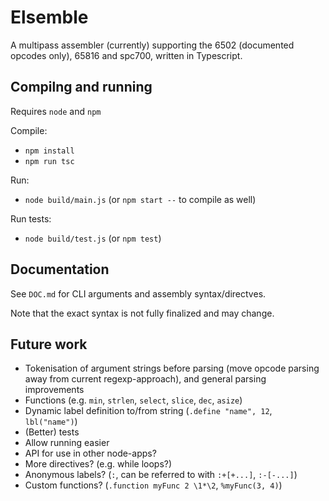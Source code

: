 # Elsemble

A multipass assembler (currently) supporting the 6502 (documented opcodes only), 65816 and spc700, written in Typescript.

## Compilng and running

Requires `node` and `npm`

Compile:
- `npm install`
- `npm run tsc`

Run:
- `node build/main.js` (or `npm start --` to compile as well)

Run tests:
- `node build/test.js` (or `npm test`)

## Documentation

See `DOC.md` for CLI arguments and assembly syntax/directves.

Note that the exact syntax is not fully finalized and may change.

## Future work

- Tokenisation of argument strings before parsing (move opcode parsing away from current regexp-approach), and general parsing improvements
- Functions (e.g. `min`, `strlen`, `select`, `slice`, `dec`, `asize`)
- Dynamic label definition to/from string (`.define "name", 12`, `lbl("name")`)
- (Better) tests
- Allow running easier
- API for use in other node-apps?
- More directives? (e.g. while loops?)
- Anonymous labels? (`:`, can be referred to with `:+[+...]`, `:-[-...]`)
- Custom functions? (`.function myFunc 2 \1*\2`, `%myFunc(3, 4)`)
